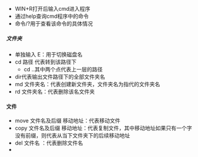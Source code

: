 - WIN+R打开后输入cmd进入程序
- 通过help查询cmd程序中的命令
- 命令/?用于查看该命令的具体情况
##### 文件夹
- 单独输入 E：用于切换磁盘名
- cd 路径 代表转到该路径下
	- cd ..其中两个点代表上一层的路径
- dir代表输出文件路径下的全部文件夹名
- md 文件夹名：代表创建新文件夹，文件夹名为指代的文件夹名
- rd 文件夹名：代表删除该名文件夹

#### 文件
- move 文件名及后缀 移动地址：代表移动文件
- copy 文件名及后缀 移动地址：代表复制文件，其中移动地址如果只有一个字没有前缀，则代表从当下文件夹下的后续移动地址
- del 文件名 ：代表删除文件名
- 